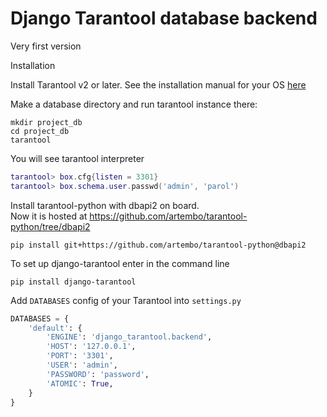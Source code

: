 # Django Tarantool database backend
Very first version

Installation


Install Tarantool v2 or later. See the installation manual
for your OS [here](https://www.tarantool.io/en/download/)

Make a database directory and run tarantool instance there:

```shell script
mkdir project_db
cd project_db
tarantool
```

You will see tarantool interpreter
```lua
tarantool> box.cfg{listen = 3301}
tarantool> box.schema.user.passwd('admin', 'parol')
```

Install tarantool-python with dbapi2 on board.  
Now it is hosted at https://github.com/artembo/tarantool-python/tree/dbapi2 

```shell script
pip install git+https://github.com/artembo/tarantool-python@dbapi2 
```

To set up django-tarantool enter in the command line 
```shell script
pip install django-tarantool
```

Add ``DATABASES`` config of your Tarantool into ``settings.py``
```python
DATABASES = {
    'default': {
        'ENGINE': 'django_tarantool.backend',
        'HOST': '127.0.0.1',
        'PORT': '3301',
        'USER': 'admin',
        'PASSWORD': 'password',
        'ATOMIC': True,
    }
}
```
